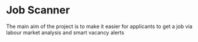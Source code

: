 # Job Scanner

The main aim of the project is to make it easier for applicants to get a job via labour market analysis and smart vacancy alerts 